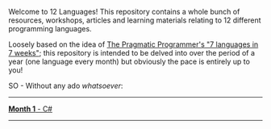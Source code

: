 Welcome to 12 Languages! This repository contains a whole bunch of resources, workshops, articles and learning materials relating to 12 different programming languages.

Loosely based on the idea of [The Pragmatic Programmer's "7 languages in 7 weeks"](https://pragprog.com/book/btlang/seven-languages-in-seven-weeks); this repository is intended to be delved into over the period of a year (one language every month) but obviously the pace is entirely up to you!

SO - Without any ado _whatsoever_:

---

[**Month 1** - C#](c-sharp/background.md)

---
